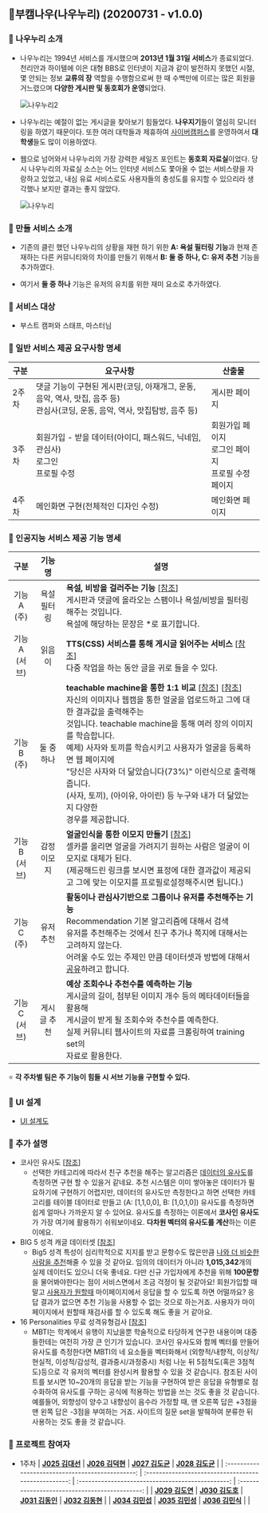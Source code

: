 ## :two_men_holding_hands: ​부캠나우(나우누리) (20200731 - v1.0.0)

### :pushpin: 나우누리 소개

- 나우누리는 1994년 서비스를 개시했으며 **2013년 1월 31일 서비스**가 종료되었다. 천리안과 하이텔에 이은 대형 BBS로 인터넷이 지금과 같이 발전하지 못했던 시절, 몇 안되는 정보 **교류의 장** 역할을 수행함으로써 한 때 수백만에 이르는 많은 회원을 거느렸으며 **다양한 게시판 및 동호회가 운영**되었다.

  ![나우누리2](https://user-images.githubusercontent.com/33643752/89039259-b1c36700-d37c-11ea-927e-0b650ebf6969.gif)

- 나우누리는 예절이 없는 게시글을 찾아보기 힘들었다. **나우지기**들이 열심히 모니터링을 하였기 때문이다. 또한 여러 대학들과 제휴하여 <u>사이버캠퍼스</u>를 운영하여서 **대학생**들도 많이 이용하였다.

- 웹으로 넘어와서 나우누리의 가장 강력한 세일즈 포인트는 **동호회 자료실**이었다. 당시 나우누리의 자료실 소스는 어느 인터넷 서비스도 쫓아올 수 없는 서비스량을 자랑하고 있었고, 내심 유료 서비스로도 사용자들의 충성도를 유지할 수 있으리라 생각했나 보지만 결과는 좋지 않았다.

  

  ![나우누리](https://user-images.githubusercontent.com/33643752/89039227-a40de180-d37c-11ea-889d-6ab1dab66a1b.jpg)


### :closed_book: 만들 서비스 소개

- 기존의 클린 했던 나우누리의 상황을 재현 하기 위한 **A: 욕설 필터링 기능**과 현재 존재하는 다른 커뮤니티와의 차이를 만들기 위해서 **B: 둘 중 하나, C: 유저 추천** 기능을 추가하였다.

- 여기서 **둘 중 하나** 기능은 유저의 유치를 위한 재미 요소로 추가하였다.

### :man: 서비스 대상

- 부스트 캠퍼와 스태프, 마스터님

### :book: 일반 서비스 제공 요구사항 명세

| 구분  | 요구사항                                                     | 산출물                                                     |
| ----- | ------------------------------------------------------------ | ---------------------------------------------------------- |
| 2주차 | 댓글 기능이 구현된 게시판(코딩, 아재개그, 운동, 음악, 역사, 맛집, 음주 등)<br />관심사(코딩, 운동, 음악, 역사, 맛집탐방, 음주 등) | 게시판 페이지                                              |
| 3주차 | 회원가입 - 받을 데이터(아이디, 패스워드, 닉네임, 관심사)<br />로그인 <br />프로필 수정 | 회원가입 페이지<br />로그인 페이지<br />프로필 수정 페이지 |
| 4주차 | 메인화면 구현(전체적인 디자인 수정) | 메인화면 페이지                                            |

### :book: 인공지능 서비스 제공 기능 명세

| 구분   | 기능명      | 설명                                                         |
| :------: | :-----------: | ------------------------------------------------------------ |
| 기능 A<br/>(주) | 욕설 필터링 | **욕설, 비방을 걸러주는 기능** [[참조](https://github.com/hjh010501/appropriate-filetering)]<br />게시판과 댓글에 올라오는 스팸이나 욕설/비방을 필터링 해주는 것입니다.<br />욕설에 해당하는 문장은 *로 표기합니다. |
| 기능 A<br/>(서브) | 읽음이      | **TTS(CSS) 서비스를 통해 게시글 읽어주는 서비스** [[참조](https://www.ncloud.com/product/aiService/css)]<br />다중 작업을 하는 동안 글을 귀로 들을 수 있다. |
| 기능 B<br/>(주) | 둘 중 하나  | **teachable machine을 통한 1:1 비교** [[참조](https://teachablemachine.withgoogle.com/train)] [[참조](https://www.youtube.com/watch?v=OI3fZJHQF8Y)] <br />자신의 이미지나 웹캠을 통한 얼굴을 업로드하고 그에 대한 결과값을 출력해주는 <br /> 것입니다. teachable machine을 통해 여러 장의 이미지를 학습합니다.<br />예제) 사자와 토끼를 학습시키고 사용자가 얼굴을 등록하면 웹 페이지에 <br /> "당신은 사자와 더 닮았습니다(73%)" 이런식으로 출력해줍니다. <br/>(사자, 토끼), (아이유, 아이린) 등 누구와 내가 더 닮았는지 다양한 <br/> 경우를 제공합니다. |
| 기능 B<br/>(서브) | 감정 이모지 | **얼굴인식을 통한 이모지 만들기** [[참조](https://www.ncloud.com/product/aiService/cfr)]<br />셀카를 올리면 얼굴을 가려지기 원하는 사람은 얼굴이 이모지로 대체가 된다.<br />(제공해드린 링크를 보시면 표정에 대한 결과값이 제공되고 그에 맞는 이모지를 프로필로설정해주시면 됩니다.) |
| 기능 C<br/>(주) | 유저 추천   | **활동이나 관심사기반으로 그룹이나 유저를 추천해주는 기능**<br />Recommendation 기본 알고리즘에 대해서 검색<br />유저를 추천해주는 것에서 친구 추가나 쪽지에 대해서는 고려하지 않는다. <br/> 어려울 수도 있는 주제인 만큼 데이터셋과 방법에 대해서 [공유](https://github.com/boostcamp-2020/relay_03#bell-%EC%B6%94%EA%B0%80-%EC%84%A4%EB%AA%85)하려고 합니다. <br/>  |
| 기능 C<br/>(서브) | 게시글 추천 | **예상 조회수나 추천수를 예측하는 기능**<br />게시글의 길이, 첨부된 이미지 개수 등의 메타데이터들을 활용해 <br/> 게시글이 받게 될 조회수와 추천수를 예측한다. <br/> 실제 커뮤니티 웹사이트의 자료를 크롤링하여 training set의 <br/> 자료로 활용한다. |

:star: **각 주차별 팀은 주 기능이 힘들 시 서브 기능을 구현할 수 있다.**

### :hammer: UI 설계
- [UI 설계도](https://docs.google.com/presentation/d/10_LDhi5gE6HRMyb9G11cD4XZKgyufq62Za5Njs0RkBU/edit#slide=id.g86ac92521f_0_10)

### :bell: 추가 설명
- 코사인 유사도 [[참조](https://euriion.com/?p=548)]
  - 선택한 카테고리에 따라서 친구 추천을 해주는 알고리즘은 <u>데이터의 유사도</u>를 측정하면 구현 할 수 있을거 같네요. 추천 시스템은 이미 쌓아놓은 데이터가 필요하기에 구현하기 어렵지만, 데이터의 유사도만 측정한다고 하면 선택한 카테고리를 테이블 데이터로 만들고 (A: [1,1,0,0], B: [1,0,1,0]) 유사도를 측정하면 쉽게 얼마나 가까운지 알 수 있어요. 유사도를 측정하는 이론에서 **코사인 유사도**가 가장 여기에 활용하기 쉬워보이네요. **다차원 벡터의 유사도를 계산**하는 이론이에요.
- BIG 5 성격 캐글 데이터셋 [[참조](https://www.kaggle.com/tunguz/big-five-personality-test/kernels)]
  - Big5 성격 특성이 심리학적으로 지지를 받고 문항수도 많은만큼 <u>나와 더 비슷한 사람을 추천</u>해줄 수 있을 것 같아요. 임의의 데이터가 아니라 **1,015,342**개의 실제 데이터도 있으니 더욱 좋네요. 다만 신규 가입자에게 추천을 위해 **100문항**을 물어봐야한다는 점이 서비스면에서 조금 걱정이 될 것같아요! 회원가입할 때 말고 <u>사용자가 원할때</u> 마이페이지에서 응답을 할 수 있도록 하면 어떨까요? 응답 결과가 없으면 추천 기능을 사용할 수 없는 것으로 하는거죠. 사용자가 마이페이지에서 원할때 재검사를 할 수 있도록 해도 좋을 거 같아요.
- 16 Personalities 무료 성격유형검사 [[참조](https://www.16personalities.com/ko/%EB%AC%B4%EB%A3%8C-%EC%84%B1%EA%B2%A9-%EC%9C%A0%ED%98%95-%EA%B2%80%EC%82%AC)]
  - MBTI는 학계에서 유행이 지났을뿐 학술적으로 타당하게 연구한 내용이며 대중들한테는 여전히 가장 큰 인기가 있습니다. 코사인 유사도와 함께 벡터를 만들어 유사도를 측정한다면 MBTI의 네 요소들을 벡터화해서 (외향적/내향적, 이상적/현실적, 이성적/감성적, 결과중시/과정중시) 처럼 나눈 뒤 5점척도(혹은 3점척도)등으로 각 유저의 벡터를 완성시켜 활용할 수 있을 것 같습니다. 참조된 사이트를 보시면 10~20개의 응답을 받는 기능을 구현하여 받은 응답을 유형별로 점수화하여 유사도를 구하는 공식에 적용하는 방법을 쓰는 것도 좋을 것 같습니다. 예를들어, 외향성이 양수고 내향성이 음수라 가정할 때, 맨 오른쪽 답은 +3점을 맨 왼쪽 답은 -3점을 부여하는 거죠. 사이트의 질문 set을 발췌하여 분류한 뒤 사용하는 것도 좋을 것 같습니다.

### :triangular_flag_on_post: 프로젝트 참여자
- 1주차
  | [**J025 김대선**](https://github.com/kimdaeseon) | [**J026 김덕현**](https://github.com/Kim-deokhyeon)  |   [**J027 김도균**](https://github.com/kdogyun)   | [**J028 김도균**](https://github.com/thesulks) |
  | :----------------------------------------------: | :--------------------------------------------------: | :-----------------------------------------------: | :--------------------------------------------: |
  | [**J029 김도연**](https://github.com/do02reen24) |     [**J030 김도호**](https://github.com/Do-ho)      | [**J031 김동인**](https://github.com/dannydongin) | [**J032 김동현**](https://github.com/dooking)  |
  |  [**J034 김민섭**](https://github.com/msmk530)   | [**J035 김민성**](https://github.com/Front-line-dev) |   [**J036 김민식**](https://github.com/zmrdltl)   |                                                |


